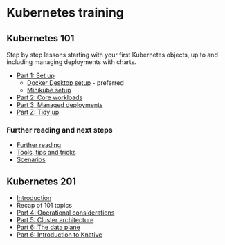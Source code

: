 # Kubernetes training

## Kubernetes 101

Step by step lessons starting with your first Kubernetes objects, up to and including managing deployments with charts.

- [Part 1: Set up](./part-1-set-up.md)
	- [Docker Desktop setup](./docker-desktop-setup.md) - preferred
	- [Minikube setup](./minikube-setup.md)
- [Part 2: Core workloads](./part-2-core-workloads.md)
- [Part 3: Managed deployments](./part-3-managed-deployments.md)
- [Part Z: Tidy up](./part-z-tidy-up.md)

### Further reading and next steps

- [Further reading](./further-reading-next-steps.md)
- [Tools, tips and tricks](./tools-tips-tricks.md)
- [Scenarios](./scenarios.md)

## Kubernetes 201

- [Introduction](./k201-intro.md)
- Recap of 101 topics
- [Part 4: Operational considerations](./operations.md)
- [Part 5: Cluster architecture](./architecture.md)
- [Part 6: The data plane](./data-plane.md)
- [Part 6: Introduction to Knative](./knative.md)
